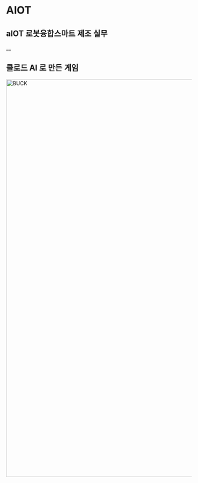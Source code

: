 # AIOT
## aIOT 로봇융합스마트 제조 실무
__
## 클로드 AI 로 만든 게임



<img width="1920" height="1080" alt="BUCK" src="https://github.com/user-attachments/assets/1f3d50c7-92af-4031-b366-da20d1110134" />
